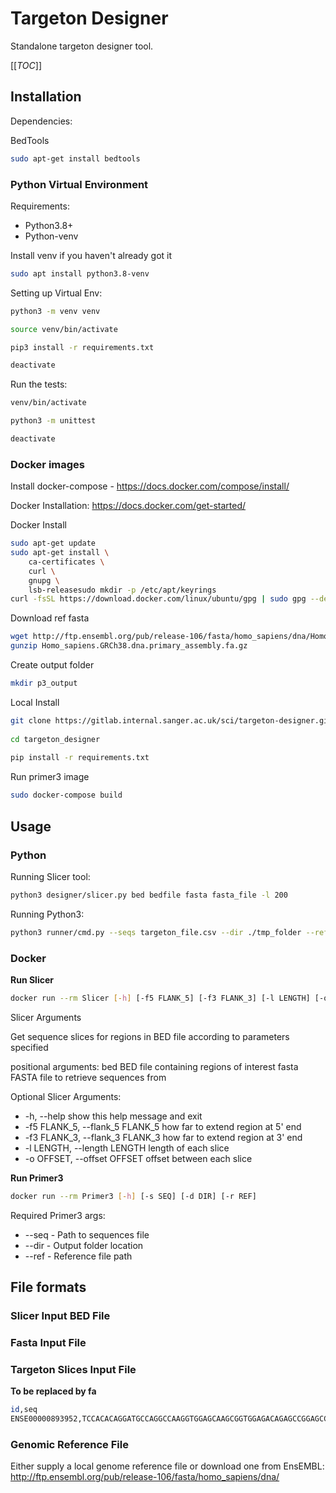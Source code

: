 # Targeton Designer

Standalone targeton designer tool.

[[_TOC_]]

## Installation

Dependencies:

BedTools
```sh
sudo apt-get install bedtools
```

### Python Virtual Environment

Requirements:
 - Python3.8+
 - Python-venv

Install venv if you haven't already got it
```sh
sudo apt install python3.8-venv
```

Setting up Virtual Env:
```sh
python3 -m venv venv

source venv/bin/activate

pip3 install -r requirements.txt

deactivate
```

Run the tests:
```sh
venv/bin/activate

python3 -m unittest

deactivate
```

### Docker images

Install docker-compose - https://docs.docker.com/compose/install/

Docker Installation:
https://docs.docker.com/get-started/

Docker Install
```sh
sudo apt-get update
sudo apt-get install \
    ca-certificates \
    curl \
    gnupg \
    lsb-releasesudo mkdir -p /etc/apt/keyrings
curl -fsSL https://download.docker.com/linux/ubuntu/gpg | sudo gpg --dearmor -o /etc/apt/keyrings/docker.gpgsudo apt install docker.iosudo apt install docker-compose
```

Download ref fasta
```sh
wget http://ftp.ensembl.org/pub/release-106/fasta/homo_sapiens/dna/Homo_sapiens.GRCh38.dna.primary_assembly.fa.gz
gunzip Homo_sapiens.GRCh38.dna.primary_assembly.fa.gz
```

Create output folder
```sh
mkdir p3_output
```

Local Install
```sh
git clone https://gitlab.internal.sanger.ac.uk/sci/targeton-designer.git
 
cd targeton_designer
 
pip install -r requirements.txt
```

Run primer3 image
```sh
sudo docker-compose build
```

## Usage

### Python

Running Slicer tool:
```sh
python3 designer/slicer.py bed bedfile fasta fasta_file -l 200
```

Running Python3:
```sh
python3 runner/cmd.py --seqs targeton_file.csv --dir ./tmp_folder --ref genomic_reference_file.fna
```

### Docker

**Run Slicer**
```sh
docker run --rm Slicer [-h] [-f5 FLANK_5] [-f3 FLANK_3] [-l LENGTH] [-o OFFSET] bed fasta
```

Slicer Arguments

Get sequence slices for regions in BED file according to parameters specified

positional arguments:
  bed                   BED file containing regions of interest
  fasta                 FASTA file to retrieve sequences from

Optional Slicer Arguments:
  - -h, --help            show this help message and exit
  - -f5 FLANK_5, --flank_5 FLANK_5
                        how far to extend region at 5' end
  - -f3 FLANK_3, --flank_3 FLANK_3
                        how far to extend region at 3' end
  - -l LENGTH, --length LENGTH
                        length of each slice
  - -o OFFSET, --offset OFFSET
                        offset between each slice

**Run Primer3**
```sh
docker run --rm Primer3 [-h] [-s SEQ] [-d DIR] [-r REF]
```

Required Primer3 args:
- --seq - Path to sequences file
- --dir - Output folder location
- --ref - Reference file path


## File formats

### Slicer Input BED File

### Fasta Input File

### Targeton Slices Input File 
**To be replaced by fa**
```sh
id,seq
ENSE00000893952,TCCACACAGGATGCCAGGCCAAGGTGGAGCAAGCGGTGGAGACAGAGCCGGAGCCCGAGCTGCGCCAGCAGACCGAGTGGCAGAGCGGCCAGCGCTGGGAACTGGCACTGGGTCGCTTTTGGGATTACCTGCGCTGGGTGCAGACACTGTCTGAGCAGGTGCAGGAGGAGCTGCTCAGCTCCCAGGTCACCCAGGAACTGAGGTGAGTGTCC
```

### Genomic Reference File

Either supply a local genome reference file or download one from EnsEMBL:
http://ftp.ensembl.org/pub/release-106/fasta/homo_sapiens/dna/
